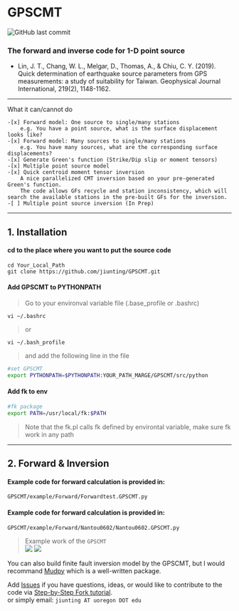 # GPSCMT
![GitHub last commit](https://img.shields.io/github/last-commit/jiunting/GPSCMT?style=plastic) 
### The forward and inverse code for 1-D point source

* Lin, J. T., Chang, W. L., Melgar, D., Thomas, A., & Chiu, C. Y. (2019). Quick determination of earthquake source parameters from GPS measurements: a study of suitability for Taiwan. Geophysical Journal International, 219(2), 1148-1162.  
****
What it can/cannot do
```
-[x] Forward model: One source to single/many stations 
    e.g. You have a point source, what is the surface displacement looks like?
-[x] Forward model: Many sources to single/many stations
    e.g. You have many sources, what are the corresponding surface displacements?
-[x] Generate Green's function (Strike/Dip slip or moment tensors)
-[x] Multiple point source model
-[x] Quick centroid moment tensor inversion
    A nice parallelized CMT inversion based on your pre-generated Green's function. 
    The code allows GFs recycle and station inconsistency, which will search the available stations in the pre-built GFs for the inversion.
-[ ] Multiple point source inversion (In Prep)
```
****
## 1. Installation
#### cd to the place where you want to put the source code  
```console
cd Your_Local_Path  
git clone https://github.com/jiunting/GPSCMT.git
```
#### Add GPSCMT to PYTHONPATH

> Go to your environval variable file (.base_profile or .bashrc)  
```console
vi ~/.bashrc  
```
> or  
```console
vi ~/.bash_profile      
```
> and add the following line in the file

```bash
#set GPSCMT
export PYTHONPATH=$PYTHONPATH:YOUR_PATH_MARGE/GPSCMT/src/python
```    

#### Add fk to env
```bash
#fk package
export PATH=/usr/local/fk:$PATH
```   
> Note that the fk.pl calls fk defined by environtal variable, make sure fk work in any path


****
## 2. Forward & Inversion
#### Example code for forward calculation is provided in:  
```GPSCMT/example/Forward/Forwardtest.GPSCMT.py``` 
#### Example code for forward calculation is provided in:  
```GPSCMT/example/Forward/Nantou0602/Nantou0602.GPSCMT.py```

>Example work of the ```GPSCMT```  
![][fig1]
![][fig2]



You can also build finite fault inversion model by the GPSCMT, but I would recommand [Mudpy][Mudpy] which is a well-written package.

Add [Issues][Issue_lnk] if you have questions, ideas, or would like to contribute to the code via [Step-by-Step Fork tutorial][Fork_lnk].  
or simply email: ```jiunting AT uoregon DOT edu```

[Mudpy]:https://github.com/dmelgarm/MudPy "Diego's Mudpy link"
[Issue_lnk]:https://github.com/jiunting/GPSCMT/issues
[Fork_lnk]:https://guides.github.com/activities/forking/
[fig1]:./figs/GPSCMT_expfig1.png
[fig2]:./figs/GPSCMT_expfig2.png
